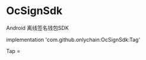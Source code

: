 # OcSignSdk
Android 离线签名钱包SDK


implementation 'com.github.onlychain:OcSignSdk:Tag'   

Tap = [![]()](https://jitpack.io/#onlychain/OcSignSdk)
